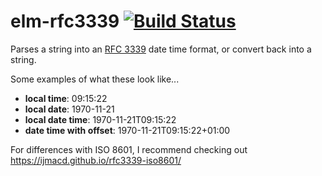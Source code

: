 # elm-rfc3339 [![Build Status](https://github.com/wolfadex/elm-rfc3339/workflows/CI/badge.svg)](https://github.com/wolfadex/elm-rfc3339/actions?query=branch%3Amain)

Parses a string into an [RFC 3339](https://datatracker.ietf.org/doc/html/rfc3339) date time format, or convert back into a string.

Some examples of what these look like...

- **local time**: 09:15:22
- **local date**: 1970-11-21
- **local date time**: 1970-11-21T09:15:22
- **date time with offset**: 1970-11-21T09:15:22+01:00

For differences with ISO 8601, I recommend checking out <https://ijmacd.github.io/rfc3339-iso8601/>
